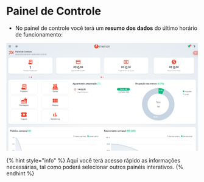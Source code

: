# Painel de Controle

* No painel de controle você terá um **resumo dos dados** do último horário de funcionamento:

![](<../.gitbook/assets/image (62).png>)

{% hint style="info" %}
Aqui você terá acesso rápido as informações necessárias, tal como poderá selecionar outros painéis interativos.
{% endhint %}

